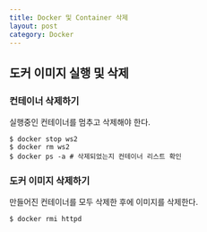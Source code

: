 ```yaml
---
title: Docker 및 Container 삭제
layout: post
category: Docker
---
```


## 도커 이미지 실행 및 삭제



### 컨테이너 삭제하기

실행중인 컨테이너를 멈추고 삭제해야 한다.

```shell
$ docker stop ws2
$ docker rm ws2
$ docker ps -a # 삭제되었는지 컨테이너 리스트 확인
```



###  도커 이미지 삭제하기 

만들어진 컨테이너를 모두 삭제한 후에 이미지를 삭제한다. 

```shell
$ docker rmi httpd
```


